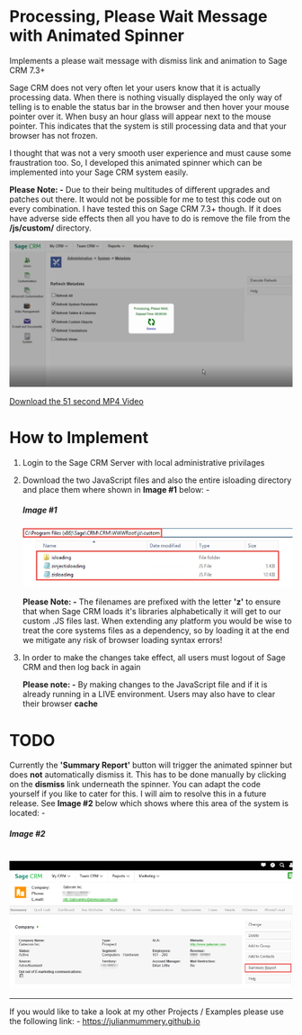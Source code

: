 # Processing, Please Wait Message with Animated Spinner
Implements a please wait message with dismiss link and animation to Sage CRM 7.3+

Sage CRM does not very often let your users know that it is actually processing data. When there is nothing visually displayed the only way of telling is to enable the status bar in the browser and then hover your mouse pointer over it. When busy an hour glass will appear next to the mouse pointer. This indicates that the system is still processing data and that your browser has not frozen.

I thought that was not a very smooth user experience and must cause some fraustration too. So, I developed this animated spinner which can be implemented into your Sage CRM system easily.

**Please Note: -**  Due to their being multitudes of different upgrades and patches out there. It would not be possible for me to test this code out on every combination. I have tested this on Sage CRM 7.3+ though. If it does have adverse side effects then all you have to do is remove the file from the **/js/custom/** directory. 

<img src="https://github.com/julianmummery/sagecrm-please-wait-animation/blob/master/SageCRM-Loading-Anim.png">

<a href="https://github.com/julianmummery/sagecrm-please-wait-animation/blob/master/SageCRM-Loading-Anim.mp4?raw=true">Download the 51 second MP4 Video</a>

# How to Implement

1)  Login to the Sage CRM Server with local administrative privilages

2)  Download the two JavaScript files and also the entire isloading directory and place them where shown in **Image #1** below: -

    **<h5>Image #1</h5>**
    <img src="https://github.com/julianmummery/sagecrm-please-wait-animation/blob/master/SageCRM-Loading-Anim-Files.png">

    **Please Note: -** The filenames are prefixed with the letter **'z'** to ensure that when Sage CRM loads it's libraries alphabetically it will get to our custom .JS files last. When extending any platform you would be wise to treat the core systems files as a dependency, so by loading it at the end we mitigate any risk of browser loading syntax errors!  

 3)  In order to make the changes take effect, all users must logout of Sage CRM and then log back in again
 
     **Please note: -** By making changes to the JavaScript file and if it is already running in a LIVE environment. Users may also have to clear their browser **cache**
     

# TODO

Currently the **'Summary Report'** button will trigger the animated spinner but does **not** automatically dismiss it. This has to be done manually by clicking on the **dismiss** link underneath the spinner. You can adapt the code yourself if you like to cater for this. I will aim to resolve this in a future release. See **Image #2** below which shows where this area of the system is located: -
     
**<h5>Image #2</h5>**     
<img src="https://github.com/julianmummery/sagecrm-please-wait-animation/blob/master/SageCRM-Loading-Anim-Summary-Report.png">

<hr />

If you would like to take a look at my other Projects / Examples please use the following link: -
<a alt="Julian Mummery's Portfolio" href="https://julianmummery.github.io">https://julianmummery.github.io</a>
